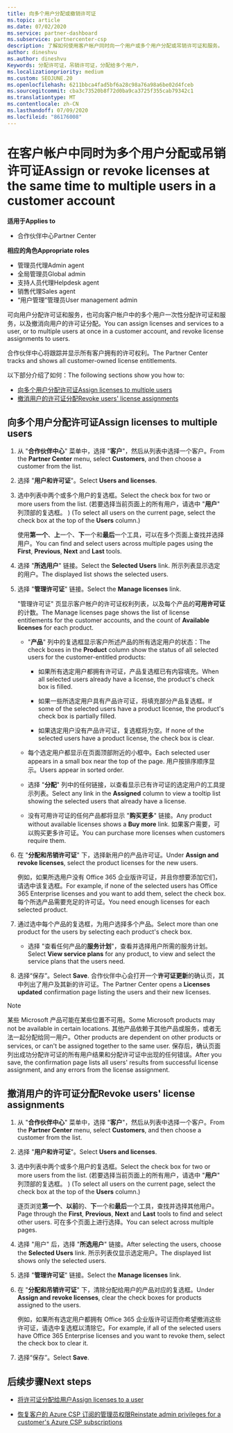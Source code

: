 ```yaml
---
title: 向多个用户分配或撤销许可证
ms.topic: article
ms.date: 07/02/2020
ms.service: partner-dashboard
ms.subservice: partnercenter-csp
description: 了解如何使用客户帐户同时向一个用户或多个用户分配或吊销许可证和服务。
author: dineshvu
ms.author: dineshvu
Keywords: 分配许可证，吊销许可证，分配给多个用户，
ms.localizationpriority: medium
ms.custom: SEOJUNE.20
ms.openlocfilehash: 6211bbca4fad5bf6a28c98a76a98a6be02d4fceb
ms.sourcegitcommit: cba3c73520b8f72d0ba9ca3725f355cab79342c1
ms.translationtype: MT
ms.contentlocale: zh-CN
ms.lasthandoff: 07/09/2020
ms.locfileid: "86176008"
---
```

# <a name="assign-or-revoke-licenses-at-the-same-time-to-multiple-users-in-a-customer-account"></a><span data-ttu-id="06476-104">在客户帐户中同时为多个用户分配或吊销许可证</span><span class="sxs-lookup"><span data-stu-id="06476-104">Assign or revoke licenses at the same time to multiple users in a customer account</span></span>

<span data-ttu-id="06476-105">**适用于**</span><span class="sxs-lookup"><span data-stu-id="06476-105">**Applies to**</span></span>

- <span data-ttu-id="06476-106">合作伙伴中心</span><span class="sxs-lookup"><span data-stu-id="06476-106">Partner Center</span></span>

<span data-ttu-id="06476-107">**相应的角色**</span><span class="sxs-lookup"><span data-stu-id="06476-107">**Appropriate roles**</span></span>

- <span data-ttu-id="06476-108">管理员代理</span><span class="sxs-lookup"><span data-stu-id="06476-108">Admin agent</span></span>
- <span data-ttu-id="06476-109">全局管理员</span><span class="sxs-lookup"><span data-stu-id="06476-109">Global admin</span></span>
- <span data-ttu-id="06476-110">支持人员代理</span><span class="sxs-lookup"><span data-stu-id="06476-110">Helpdesk agent</span></span>
- <span data-ttu-id="06476-111">销售代理</span><span class="sxs-lookup"><span data-stu-id="06476-111">Sales agent</span></span>
- <span data-ttu-id="06476-112">“用户管理”管理员</span><span class="sxs-lookup"><span data-stu-id="06476-112">User management admin</span></span>

<span data-ttu-id="06476-113">可向用户分配许可证和服务，也可向客户帐户中的多个用户一次性分配许可证和服务，以及撤消向用户的许可证分配。</span><span class="sxs-lookup"><span data-stu-id="06476-113">You can assign licenses and services to a user, or to multiple users at once in a customer account, and revoke license assignments to users.</span></span>

<span data-ttu-id="06476-114">合作伙伴中心将跟踪并显示所有客户拥有的许可权利。</span><span class="sxs-lookup"><span data-stu-id="06476-114">The Partner Center tracks and shows all customer-owned license entitlements.</span></span>

<span data-ttu-id="06476-115">以下部分介绍了如何：</span><span class="sxs-lookup"><span data-stu-id="06476-115">The following sections show you how to:</span></span>
- [<span data-ttu-id="06476-116">向多个用户分配许可证</span><span class="sxs-lookup"><span data-stu-id="06476-116">Assign licenses to multiple users</span></span>](#assign-licenses-to-groups)
- [<span data-ttu-id="06476-117">撤消用户的许可证分配</span><span class="sxs-lookup"><span data-stu-id="06476-117">Revoke users' license assignments</span></span>](#revoking-licenses)

<a href="" id="assign-licenses-to-groups"></a>
## <a name="assign-licenses-to-multiple-users"></a><span data-ttu-id="06476-118">向多个用户分配许可证</span><span class="sxs-lookup"><span data-stu-id="06476-118">Assign licenses to multiple users</span></span>

1. <span data-ttu-id="06476-119">从 "**合作伙伴中心**" 菜单中，选择 "**客户**"，然后从列表中选择一个客户。</span><span class="sxs-lookup"><span data-stu-id="06476-119">From the **Partner Center** menu, select **Customers**, and then choose a customer from the list.</span></span>

2. <span data-ttu-id="06476-120">选择 "**用户和许可证**"。</span><span class="sxs-lookup"><span data-stu-id="06476-120">Select **Users and licenses**.</span></span>

3. <span data-ttu-id="06476-121">选中列表中两个或多个用户的复选框。</span><span class="sxs-lookup"><span data-stu-id="06476-121">Select the check box for two or more users from the list.</span></span> <span data-ttu-id="06476-122"> (若要选择当前页面上的所有用户，请选中 "**用户**" 列顶部的复选框。 ) </span><span class="sxs-lookup"><span data-stu-id="06476-122">(To select all users on the current page, select the check box at the top of the **Users** column.)</span></span>

    <span data-ttu-id="06476-123">使用**第一个**、**上**一个、**下**一个和**最后**一个工具，可以在多个页面上查找并选择用户。</span><span class="sxs-lookup"><span data-stu-id="06476-123">You can find and select users across multiple pages using the **First**, **Previous**, **Next** and **Last** tools.</span></span>

4. <span data-ttu-id="06476-124">选择 "**所选用户**" 链接。</span><span class="sxs-lookup"><span data-stu-id="06476-124">Select the **Selected Users** link.</span></span> <span data-ttu-id="06476-125">所示列表显示选定的用户。</span><span class="sxs-lookup"><span data-stu-id="06476-125">The displayed list shows the selected users.</span></span>

5. <span data-ttu-id="06476-126">选择 "**管理许可证**" 链接。</span><span class="sxs-lookup"><span data-stu-id="06476-126">Select the **Manage licenses** link.</span></span>

    <span data-ttu-id="06476-127">"管理许可证" 页显示客户帐户的许可证权利列表，以及每个产品的**可用许可证**的计数。</span><span class="sxs-lookup"><span data-stu-id="06476-127">The Manage licenses page shows the list of license entitlements for the customer accounts, and the count of **Available licenses** for each product.</span></span>

    - <span data-ttu-id="06476-128">"**产品**" 列中的复选框显示客户所述产品的所有选定用户的状态：</span><span class="sxs-lookup"><span data-stu-id="06476-128">The check boxes in the **Product** column show the status of all selected users for the customer-entitled products:</span></span>

       - <span data-ttu-id="06476-129">如果所有选定用户都拥有许可证，产品复选框已有内容填充。</span><span class="sxs-lookup"><span data-stu-id="06476-129">When all selected users already have a license, the product's check box is filled.</span></span>

       - <span data-ttu-id="06476-130">如果一些所选定用户具有产品许可证，将填充部分产品复选框。</span><span class="sxs-lookup"><span data-stu-id="06476-130">If some of the selected users have a product license, the product's check box is partially filled.</span></span>

       - <span data-ttu-id="06476-131">如果选定用户没有产品许可证，复选框将为空。</span><span class="sxs-lookup"><span data-stu-id="06476-131">If none of the selected users have a product license, the check box is clear.</span></span>

    - <span data-ttu-id="06476-132">每个选定用户都显示在页面顶部附近的小框中。</span><span class="sxs-lookup"><span data-stu-id="06476-132">Each selected user appears in a small box near the top of the page.</span></span> <span data-ttu-id="06476-133">用户按排序顺序显示。</span><span class="sxs-lookup"><span data-stu-id="06476-133">Users appear in sorted order.</span></span>

    - <span data-ttu-id="06476-134">选择 "**分配**" 列中的任何链接，以查看显示已有许可证的选定用户的工具提示列表。</span><span class="sxs-lookup"><span data-stu-id="06476-134">Select any link in the **Assigned** column to view a tooltip list showing the selected users that already have a license.</span></span>

    - <span data-ttu-id="06476-135">没有可用许可证的任何产品都将显示 "**购买更多**" 链接。</span><span class="sxs-lookup"><span data-stu-id="06476-135">Any product without available licenses shows a **Buy more** link.</span></span> <span data-ttu-id="06476-136">如果客户需要，可以购买更多许可证。</span><span class="sxs-lookup"><span data-stu-id="06476-136">You can purchase more licenses when customers require them.</span></span>

6. <span data-ttu-id="06476-137">在 "**分配和吊销许可证**" 下，选择新用户的产品许可证。</span><span class="sxs-lookup"><span data-stu-id="06476-137">Under **Assign and revoke licenses**, select the product licenses for the new users.</span></span> 

   <span data-ttu-id="06476-138">例如，如果所选用户没有 Office 365 企业版许可证，并且你想要添加它们，请选中该复选框。</span><span class="sxs-lookup"><span data-stu-id="06476-138">For example, if none of the selected users has Office 365 Enterprise licenses and you want to add them, select the check box.</span></span> <span data-ttu-id="06476-139">每个所选产品需要充足的许可证。</span><span class="sxs-lookup"><span data-stu-id="06476-139">You need enough licenses for each selected product.</span></span>

7. <span data-ttu-id="06476-140">通过选中每个产品的复选框，为用户选择多个产品。</span><span class="sxs-lookup"><span data-stu-id="06476-140">Select more than one product for the users by selecting each product's check box.</span></span>
    -   <span data-ttu-id="06476-141">选择 "查看任何产品的**服务计划**"，查看并选择用户所需的服务计划。</span><span class="sxs-lookup"><span data-stu-id="06476-141">Select **View service plans** for any product, to view and select the service plans that the users need.</span></span>

8. <span data-ttu-id="06476-142">选择“保存”。</span><span class="sxs-lookup"><span data-stu-id="06476-142">Select **Save**.</span></span> <span data-ttu-id="06476-143">合作伙伴中心会打开一个**许可证更新**的确认页，其中列出了用户及其新的许可证。</span><span class="sxs-lookup"><span data-stu-id="06476-143">The Partner Center opens a **Licenses updated** confirmation page listing the users and their new licenses.</span></span>

>[!NOTE]
><span data-ttu-id="06476-144">某些 Microsoft 产品可能在某些位置不可用。</span><span class="sxs-lookup"><span data-stu-id="06476-144">Some Microsoft products may not be available in certain locations.</span></span> <span data-ttu-id="06476-145">其他产品依赖于其他产品或服务，或者无法一起分配给同一用户。</span><span class="sxs-lookup"><span data-stu-id="06476-145">Other products are dependent on other products or services, or can't be assigned together to the same user.</span></span> <span data-ttu-id="06476-146">保存后，确认页面列出成功分配许可证的所有用户结果和分配许可证中出现的任何错误。</span><span class="sxs-lookup"><span data-stu-id="06476-146">After you save, the confirmation page lists all users' results from successful license assignment, and any errors from the license assignment.</span></span>

<a href="" id="revoking-licenses"></a>
## <a name="revoke-users-license-assignments"></a><span data-ttu-id="06476-147">撤消用户的许可证分配</span><span class="sxs-lookup"><span data-stu-id="06476-147">Revoke users' license assignments</span></span>

1. <span data-ttu-id="06476-148">从 "**合作伙伴中心**" 菜单中，选择 "**客户**"，然后从列表中选择一个客户。</span><span class="sxs-lookup"><span data-stu-id="06476-148">From the **Partner Center** menu, select **Customers**, and then choose a customer from the list.</span></span>

2. <span data-ttu-id="06476-149">选择 "**用户和许可证**"。</span><span class="sxs-lookup"><span data-stu-id="06476-149">Select **Users and licenses**.</span></span>

3. <span data-ttu-id="06476-150">选中列表中两个或多个用户的复选框。</span><span class="sxs-lookup"><span data-stu-id="06476-150">Select the check box for two or more users from the list.</span></span> <span data-ttu-id="06476-151"> (若要选择当前页面上的所有用户，请选中 "**用户**" 列顶部的复选框。 ) </span><span class="sxs-lookup"><span data-stu-id="06476-151">(To select all users on the current page, select the check box at the top of the **Users** column.)</span></span>

    <span data-ttu-id="06476-152">逐页浏览**第一个**、**以前**的、**下**一个和**最后**一个工具，查找并选择其他用户。</span><span class="sxs-lookup"><span data-stu-id="06476-152">Page through the **First**, **Previous**, **Next** and **Last** tools to find and select other users.</span></span> <span data-ttu-id="06476-153">可在多个页面上进行选择。</span><span class="sxs-lookup"><span data-stu-id="06476-153">You can select across multiple pages.</span></span>

4. <span data-ttu-id="06476-154">选择 "用户" 后，选择 "**所选用户**" 链接。</span><span class="sxs-lookup"><span data-stu-id="06476-154">After selecting the users, choose the **Selected Users** link.</span></span> <span data-ttu-id="06476-155">所示列表仅显示选定用户。</span><span class="sxs-lookup"><span data-stu-id="06476-155">The displayed list shows only the selected users.</span></span>

5. <span data-ttu-id="06476-156">选择 "**管理许可证**" 链接。</span><span class="sxs-lookup"><span data-stu-id="06476-156">Select the **Manage licenses** link.</span></span>

6. <span data-ttu-id="06476-157">在 "**分配和吊销许可证**" 下，清除分配给用户的产品对应的复选框。</span><span class="sxs-lookup"><span data-stu-id="06476-157">Under **Assign and revoke licenses**, clear the check boxes for products assigned to the users.</span></span>

   <span data-ttu-id="06476-158">例如，如果所有选定用户都拥有 Office 365 企业版许可证而你希望撤消这些许可证，请选中复选框以清除它。</span><span class="sxs-lookup"><span data-stu-id="06476-158">For example, if all of the selected users have Office 365 Enterprise licenses and you want to revoke them, select the check box to clear it.</span></span>

7. <span data-ttu-id="06476-159">选择“保存”。</span><span class="sxs-lookup"><span data-stu-id="06476-159">Select **Save**.</span></span>

## <a name="next-steps"></a><span data-ttu-id="06476-160">后续步骤</span><span class="sxs-lookup"><span data-stu-id="06476-160">Next steps</span></span>

- [<span data-ttu-id="06476-161">将许可证分配给用户</span><span class="sxs-lookup"><span data-stu-id="06476-161">Assign licenses to a user</span></span>](assign-licenses-to-users.md)

- [<span data-ttu-id="06476-162">恢复客户的 Azure CSP 订阅的管理员权限</span><span class="sxs-lookup"><span data-stu-id="06476-162">Reinstate admin privileges for a customer's Azure CSP subscriptions</span></span>](revoke-reinstate-csp.md)